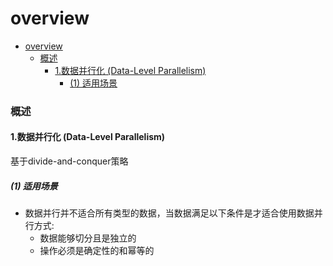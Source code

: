 # overview


<!-- @import "[TOC]" {cmd="toc" depthFrom=1 depthTo=6 orderedList=false} -->

<!-- code_chunk_output -->

- [overview](#overview)
    - [概述](#概述)
      - [1.数据并行化 (Data-Level Parallelism)](#1数据并行化-data-level-parallelism)
        - [(1) 适用场景](#1-适用场景)

<!-- /code_chunk_output -->

### 概述

#### 1.数据并行化 (Data-Level Parallelism)

基于divide-and-conquer策略

##### (1) 适用场景

* 数据并行并不适合所有类型的数据，当数据满足以下条件是才适合使用数据并行方式:
    * 数据能够切分且是独立的
    * 操作必须是确定性的和幂等的